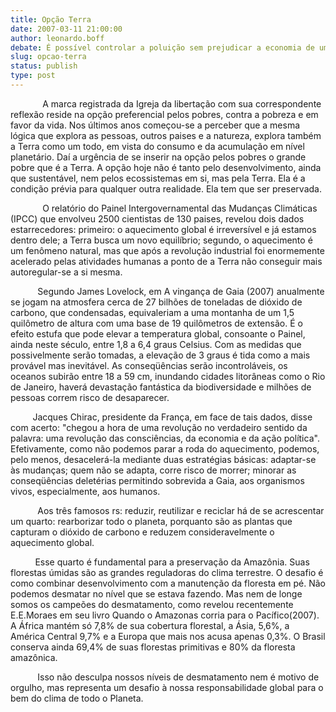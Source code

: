 ```yaml
---
title: Opção Terra 
date: 2007-03-11 21:00:00
author: leonardo.boff
debate: É possível controlar a poluição sem prejudicar a economia de um país?
slug: opcao-terra
status: publish 
type: post
---
```


  
  
             A marca registrada da Igreja da libertação com sua correspondente reflexão reside na opção preferencial pelos pobres, contra a pobreza e em favor da vida. Nos últimos anos começou-se a perceber que a mesma lógica que explora as pessoas, outros paises e a natureza, explora também a Terra como um todo, em vista do consumo e da acumulação em nível planetário. Daí a urgência de se inserir na opção pelos pobres o grande pobre que é a Terra. A opção hoje não é tanto pelo desenvolvimento, ainda que sustentável, nem pelos ecossistemas em si, mas pela Terra. Ela é a condição prévia para qualquer outra realidade. Ela tem que ser preservada.  
  
  
             O relatório do Painel Intergovernamental das Mudanças Climáticas (IPCC) que envolveu 2500 cientistas de 130 paises, revelou dois dados estarrecedores: primeiro: o aquecimento global é irreversível e já estamos dentro dele; a Terra busca um novo equilíbrio; segundo, o aquecimento é um fenômeno natural, mas que após a revolução industrial foi enormemente acelerado pelas atividades humanas a ponto de a Terra não conseguir mais autoregular-se a si mesma.   
  
  
           Segundo James Lovelock, em A vingança de Gaia (2007) anualmente se jogam na atmosfera cerca de 27 bilhões de toneladas de dióxido de carbono, que condensadas, equivaleriam a uma montanha de um 1,5 quilômetro de altura com uma base de 19 quilômetros de extensão. É o efeito estufa que pode elevar a temperatura global, consoante o Painel, ainda neste século, entre 1,8 a 6,4 graus Celsius. Com as medidas que possivelmente serão tomadas, a elevação de 3 graus é tida como a mais provável mas inevitável. As conseqüências serão incontroláveis, os oceanos subirão entre 18 a 59 cm, inundando cidades litorâneas como o Rio de Janeiro, haverá devastação fantástica da biodiversidade e milhões de pessoas correm risco de desaparecer.   
  
  
         Jacques Chirac, presidente da França, em face de tais dados, disse com acerto: "chegou a hora de uma revolução no verdadeiro sentido da palavra: uma revolução das consciências, da economia e da ação política". Efetivamente, como não podemos parar a roda do aquecimento, podemos, pelo menos, desacelerá-la mediante duas estratégias básicas: adaptar-se às mudanças; quem não se adapta, corre risco de morrer; minorar as conseqüências deletérias permitindo sobrevida a Gaia, aos organismos vivos, especialmente, aos humanos.  
  
  
           Aos três famosos rs: reduzir, reutilizar e reciclar há de se acrescentar um quarto: rearborizar todo o planeta, porquanto são as plantas que capturam o dióxido de carbono e reduzem consideravelmente o aquecimento global.   
  
  
          Esse quarto é fundamental para a preservação da Amazônia. Suas florestas úmidas são as grandes reguladoras do clima terrestre. O desafio é como combinar desenvolvimento com a manutenção da floresta em pé. Não podemos desmatar no nível que se estava fazendo. Mas nem de longe somos os campeões do desmatamento, como revelou recentemente E.E.Moraes em seu livro Quando o Amazonas corria para o Pacífico(2007). A África mantém só 7,8% de sua cobertura florestal, a Ásia, 5,6%, a América Central 9,7% e a Europa que mais nos acusa apenas 0,3%. O Brasil conserva ainda 69,4% de suas florestas primitivas e 80% da floresta amazônica.  
  
  
           Isso não desculpa nossos níveis de desmatamento nem é motivo de orgulho, mas representa um desafio à nossa responsabilidade global para o bem do clima de todo o Planeta.  
  




